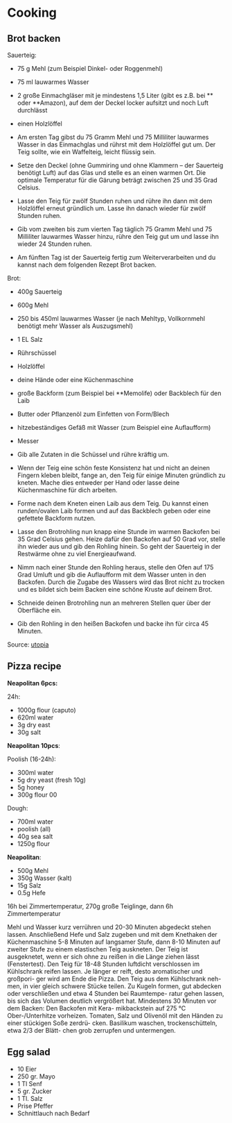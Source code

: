 # Cooking

## Brot backen

Sauerteig:

 - 75 g Mehl (zum Beispiel Dinkel- oder Roggenmehl)
 - 75 ml lauwarmes Wasser
 - 2 große Einmachgläser mit je mindestens 1,5 Liter (gibt es z.B. bei ** oder
   **Amazon), auf dem der Deckel locker aufsitzt und noch Luft durchlässt
 - einen Holzlöffel


 - Am ersten Tag gibst du 75 Gramm Mehl und 75 Milliliter lauwarmes Wasser in
   das Einmachglas und rührst mit dem Holzlöffel gut um. Der Teig sollte, wie
   ein Waffelteig, leicht flüssig sein.
 - Setze den Deckel (ohne Gummiring und ohne Klammern – der Sauerteig benötigt
   Luft) auf das Glas und stelle es an einen warmen Ort. Die optimale Temperatur
   für die Gärung beträgt zwischen 25 und 35 Grad Celsius.
 - Lasse den Teig für zwölf Stunden ruhen und rühre ihn dann mit dem Holzlöffel
   erneut gründlich um. Lasse ihn danach wieder für zwölf Stunden ruhen.
 - Gib vom zweiten bis zum vierten Tag täglich 75 Gramm Mehl und 75 Milliliter
   lauwarmes Wasser hinzu, rühre den Teig gut um und lasse ihn wieder 24 Stunden
   ruhen.
 - Am fünften Tag ist der Sauerteig fertig zum Weiterverarbeiten und du kannst
   nach dem folgenden Rezept Brot backen.

Brot:

 - 400g Sauerteig
 - 600g Mehl
 - 250 bis 450ml lauwarmes Wasser (je nach Mehltyp, Vollkornmehl benötigt mehr Wasser als Auszugsmehl)
 - 1 EL Salz
 - Rührschüssel
 - Holzlöffel
 - deine Hände oder eine Küchenmaschine
 - große Backform (zum Beispiel bei **Memolife) oder Backblech für den Laib
 - Butter oder Pflanzenöl zum Einfetten von Form/Blech
 - hitzebeständiges Gefäß mit Wasser (zum Beispiel eine Auflaufform)
 - Messer


 - Gib alle Zutaten in die Schüssel und rühre kräftig um.
 - Wenn der Teig eine schön feste Konsistenz hat und nicht an deinen Fingern
   kleben bleibt, fange an, den Teig für einige Minuten gründlich zu kneten.
   Mache dies entweder per Hand oder lasse deine Küchenmaschine für dich
   arbeiten.
 - Forme nach dem Kneten einen Laib aus dem Teig. Du kannst einen runden/ovalen
   Laib formen und auf das Backblech geben oder eine gefettete Backform nutzen.
 - Lasse den Brotrohling nun knapp eine Stunde im warmen Backofen bei 35 Grad
   Celsius gehen. Heize dafür den Backofen auf 50 Grad vor, stelle ihn wieder
   aus und gib den Rohling hinein. So geht der Sauerteig in der Restwärme ohne
   zu viel Energieaufwand.
 - Nimm nach einer Stunde den Rohling heraus, stelle den Ofen auf 175 Grad
   Umluft und gib die Auflaufform mit dem Wasser unten in den Backofen. Durch
   die Zugabe des Wassers wird das Brot nicht zu trocken und es bildet sich beim
   Backen eine schöne Kruste auf deinem Brot.
 - Schneide deinen Brotrohling nun an mehreren Stellen quer über der Oberfläche
   ein.
 - Gib den Rohling in den heißen Backofen und backe ihn für circa 45 Minuten.

Source: [utopia](https://utopia.de/ratgeber/sauerteig-ansetzen-gesundes-brot-aus-eigener-herstellung/)

## Pizza recipe

**Neapolitan 6pcs:**

24h:
- 1000g flour (caputo)
- 620ml water
- 3g dry east
- 30g salt

**Neapolitan 10pcs**:

Poolish (16-24h):
  - 300ml water
  - 5g dry yeast (fresh 10g)
  - 5g honey
  - 300g flour 00

Dough:
  - 700ml water
  - poolish (all)
  - 40g sea salt
  - 1250g flour

**Neapolitan**:
  - 500g Mehl
  - 350g Wasser (kalt)
  - 15g Salz
  - 0.5g Hefe

16h bei Zimmertemperatur, 270g große Teiglinge, dann 6h Zimmertemperatur

Mehl und Wasser kurz verrühren und 20-30 Minuten abgedeckt stehen lassen.
Anschließend Hefe und Salz zugeben und mit dem Knethaken der Küchenmaschine 5-8
Minuten auf langsamer Stufe, dann 8-10 Minuten auf zweiter Stufe zu einem
elastischen Teig auskneten. Der Teig ist ausgeknetet, wenn er sich ohne zu
reißen in die Länge ziehen lässt (Fenstertest).  Den Teig für 18-48 Stunden
luftdicht verschlossen im Kühlschrank reifen lassen. Je länger er reift, desto
aromatischer und großpori- ger wird am Ende die Pizza. Den Teig aus dem
Kühlschrank neh- men, in vier gleich schwere Stücke teilen. Zu Kugeln formen,
gut abdecken oder verschließen und etwa 4 Stunden bei Raumtempe- ratur gehen
lassen, bis sich das Volumen deutlich vergrößert hat.  Mindestens 30 Minuten vor
dem Backen: Den Backofen mit Kera- mikbackstein auf 275 °C Ober-/Unterhitze
vorheizen. Tomaten, Salz und Olivenöl mit den Händen zu einer stückigen Soße
zerdrü- cken. Basilikum waschen, trockenschütteln, etwa 2/3 der Blätt- chen grob
zerrupfen und untermengen.

## Egg salad

 - 10 Eier
 - 250 gr. Mayo
 - 1 Tl Senf
 - 5 gr. Zucker
 - 1 Tl. Salz
 - Prise Pfeffer
 - Schnittlauch nach Bedarf

